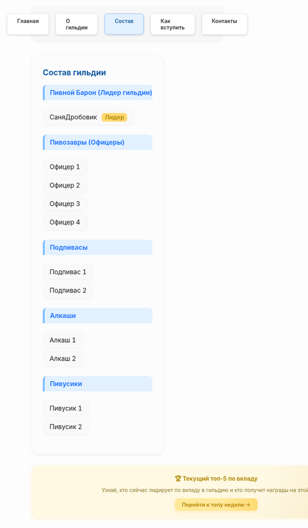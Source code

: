 <style>
.menu-nav {
  display: flex; 
  justify-content: center; 
  gap: 18px; 
  background: #f7f7f7; 
  padding: 18px 0 16px 0; 
  border-radius: 0 0 14px 14px; 
  box-shadow: 0 2px 8px #0001;
  margin-bottom: 40px;
  max-width: 700px;
  margin-left: auto;
  margin-right: auto;
}
.menu-btn {
  background: #fff;
  color: #2d2d2d;
  font-weight: 600;
  border-radius: 8px;
  padding: 10px 26px;
  text-decoration: none;
  transition: background 0.18s, box-shadow 0.18s, color 0.18s;
  box-shadow: 0 2px 6px #0002;
  border: 1px solid #ececec;
  display: inline-block;
}
.menu-btn:hover, .menu-btn:focus {
  background: #ffda73;
  border-color: #f3c143;
  color: #222;
  outline: none;
}
.menu-btn.active {
  background: #e3f1ff;
  border-color: #7dbdff;
  color: #145ba0;
}

.members-main {
  display: flex;
  align-items: flex-start;
  gap: 36px;
  max-width: 1030px;
  margin: 0 auto 36px auto;
}
.members-wrap {
  max-width: 700px;
  flex: 1 1 0px;
  background: #fcfcfd;
  border-radius: 18px;
  box-shadow: 0 2px 12px #0001;
  padding: 32px 28px 28px 28px;
  font-size: 1.15em;
}
.members-title {
  font-size: 1.3em;
  font-weight: 700;
  color: #145ba0;
  margin-bottom: 18px;
}
.members-table {
  width: 100%;
  border-collapse: separate;
  border-spacing: 0 8px;
}
.rank-header {
  background: #e3f1ff;
  color: #2979ff;
  font-weight: 700;
  font-size: 1.07em;
  border-radius: 10px 10px 0 0;
  padding: 10px 0 10px 14px;
  border-left: 5px solid #7dbdff;
  margin-top: 20px;
}
.member-row {
  background: #f9f9f9;
  border-radius: 7px;
  box-shadow: 0 1px 4px #0001;
}
.member-cell {
  padding: 10px 18px;
  border: none;
  font-size: 1.07em;
}
.leader-badge {
  background: #ffda73;
  color: #b48b0a;
  border-radius: 7px;
  font-weight: 700;
  padding: 2px 8px;
  margin-left: 8px;
  font-size: 0.93em;
}
.banner-side {
  min-width: 225px;
  max-width: 240px;
  margin-top: 8px;
  margin-left: 0;
  background: linear-gradient(120deg,#fff8e2 60%,#f2e5c1 100%);
  border-radius: 15px;
  box-shadow: 0 2px 12px #ffe08a70;
  padding: 22px 18px 18px 18px;
  display: flex;
  flex-direction: column;
  align-items: center;
}
.banner-title {
  color: #b48b0a;
  font-weight: 700;
  font-size: 1.11em;
  margin-bottom: 6px;
}
.banner-txt {
  font-size: 1em;
  color: #8a7428;
  margin-bottom: 14px;
  text-align: center;
}
.banner-btn {
  display: inline-flex; align-items: center; gap: 7px;
  background: linear-gradient(90deg,#ffe99a 60%,#ffda73 100%);
  border-radius: 8px;
  box-shadow: 0 2px 8px #ffe08a60;
  color: #bd890b;
  font-weight: 700;
  padding: 8px 18px;
  font-size: 1.02em;
  text-decoration: none;
  transition: box-shadow 0.15s, background 0.15s;
}
.banner-btn:hover {
  background: #ffe08a;
  color: #8a7428;
}
@media (max-width: 1000px) {
  .members-main { flex-direction: column; gap: 24px; }
  .banner-side { max-width: 99vw; min-width: unset; width: 98vw; }
}
</style>

<!-- Меню -->
<div class="menu-nav">
  <a href="/Beer-Syndicate/" class="menu-btn">Главная</a>
  <a href="/Beer-Syndicate/about" class="menu-btn">О гильдии</a>
  <a href="/Beer-Syndicate/members" class="menu-btn active">Состав</a>
  <a href="/Beer-Syndicate/recruit" class="menu-btn">Как вступить</a>
  <a href="/Beer-Syndicate/contacts" class="menu-btn">Контакты</a>
</div>

<div class="members-main">
  <div class="members-wrap">
    <div class="members-title">Состав гильдии</div>
    <!-- Лидер -->
    <div class="rank-header">Пивной Барон (Лидер гильдии)</div>
    <table class="members-table">
      <tr class="member-row">
        <td class="member-cell">СаняДробовик <span class="leader-badge">Лидер</span></td>
      </tr>
    </table>
    <!-- Офицеры -->
    <div class="rank-header" style="margin-top: 18px;">Пивозавры (Офицеры)</div>
    <table class="members-table">
      <tr class="member-row"><td class="member-cell">Офицер 1</td></tr>
      <tr class="member-row"><td class="member-cell">Офицер 2</td></tr>
      <tr class="member-row"><td class="member-cell">Офицер 3</td></tr>
      <tr class="member-row"><td class="member-cell">Офицер 4</td></tr>
    </table>
    <!-- Подпивасы -->
    <div class="rank-header" style="margin-top: 18px;">Подпивасы</div>
    <table class="members-table">
      <tr class="member-row"><td class="member-cell">Подпивас 1</td></tr>
      <tr class="member-row"><td class="member-cell">Подпивас 2</td></tr>
    </table>
    <!-- Алкаши -->
    <div class="rank-header" style="margin-top: 18px;">Алкаши</div>
    <table class="members-table">
      <tr class="member-row"><td class="member-cell">Алкаш 1</td></tr>
      <tr class="member-row"><td class="member-cell">Алкаш 2</td></tr>
    </table>
    <!-- Пивусики -->
    <div class="rank-header" style="margin-top: 18px;">Пивусики</div>
    <table class="members-table">
      <tr class="member-row"><td class="member-cell">Пивусик 1</td></tr>
      <tr class="member-row"><td class="member-cell">Пивусик 2</td></tr>
    </table>
  </div>
  <div class="banner-side">
    <div class="banner-title">🏆 Текущий топ-5 по вкладу</div>
    <div class="banner-txt">
      Узнай, кто сейчас лидирует по вкладу в гильдию и кто получит награды на этой неделе!
    </div>
    <a href="/Beer-Syndicate/top" class="banner-btn">
      Перейти к топу недели →
    </a>
  </div>
</div>
